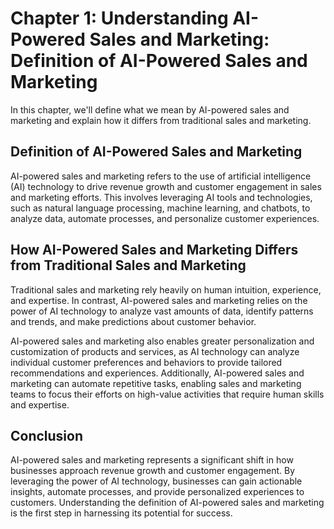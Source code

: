 Chapter 1: Understanding AI-Powered Sales and Marketing: Definition of AI-Powered Sales and Marketing
=====================================================================================================

In this chapter, we'll define what we mean by AI-powered sales and marketing and explain how it differs from traditional sales and marketing.

Definition of AI-Powered Sales and Marketing
--------------------------------------------

AI-powered sales and marketing refers to the use of artificial intelligence (AI) technology to drive revenue growth and customer engagement in sales and marketing efforts. This involves leveraging AI tools and technologies, such as natural language processing, machine learning, and chatbots, to analyze data, automate processes, and personalize customer experiences.

How AI-Powered Sales and Marketing Differs from Traditional Sales and Marketing
-------------------------------------------------------------------------------

Traditional sales and marketing rely heavily on human intuition, experience, and expertise. In contrast, AI-powered sales and marketing relies on the power of AI technology to analyze vast amounts of data, identify patterns and trends, and make predictions about customer behavior.

AI-powered sales and marketing also enables greater personalization and customization of products and services, as AI technology can analyze individual customer preferences and behaviors to provide tailored recommendations and experiences. Additionally, AI-powered sales and marketing can automate repetitive tasks, enabling sales and marketing teams to focus their efforts on high-value activities that require human skills and expertise.

Conclusion
----------

AI-powered sales and marketing represents a significant shift in how businesses approach revenue growth and customer engagement. By leveraging the power of AI technology, businesses can gain actionable insights, automate processes, and provide personalized experiences to customers. Understanding the definition of AI-powered sales and marketing is the first step in harnessing its potential for success.
